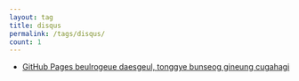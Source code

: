 ```yaml
---
layout: tag
title: disqus
permalink: /tags/disqus/
count: 1
---
```


- [GitHub Pages beulrogeue daesgeul, tonggye bunseog gineung cugahagi](https://khbrst.github.io/dev/apply-dynamic-features-to-github-pages/)
